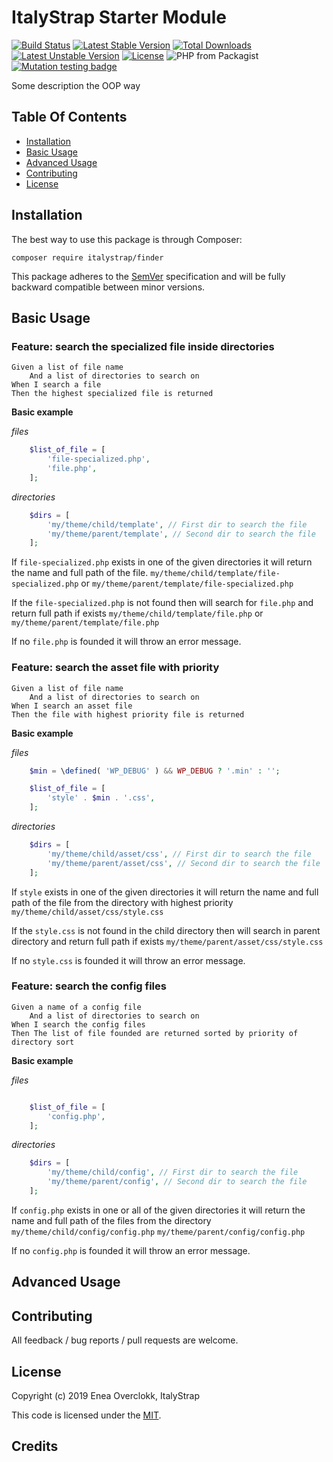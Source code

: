 # ItalyStrap Starter Module

[![Build Status](https://travis-ci.org/ItalyStrap/finder.svg?branch=master)](https://travis-ci.org/ItalyStrap/finder)
[![Latest Stable Version](https://img.shields.io/packagist/v/italystrap/finder.svg)](https://packagist.org/packages/italystrap/finder)
[![Total Downloads](https://img.shields.io/packagist/dt/italystrap/finder.svg)](https://packagist.org/packages/italystrap/finder)
[![Latest Unstable Version](https://img.shields.io/packagist/vpre/italystrap/finder.svg)](https://packagist.org/packages/italystrap/finder)
[![License](https://img.shields.io/packagist/l/italystrap/finder.svg)](https://packagist.org/packages/italystrap/finder)
![PHP from Packagist](https://img.shields.io/packagist/php-v/italystrap/finder)
[![Mutation testing badge](https://img.shields.io/endpoint?style=flat&url=https%3A%2F%2Fbadge-api.stryker-mutator.io%2Fgithub.com%2FItalyStrap%2Fcache%2Fmaster)](https://dashboard.stryker-mutator.io/reports/github.com/ItalyStrap/finder/master)

Some description the OOP way

## Table Of Contents

* [Installation](#installation)
* [Basic Usage](#basic-usage)
* [Advanced Usage](#advanced-usage)
* [Contributing](#contributing)
* [License](#license)

## Installation

The best way to use this package is through Composer:

```CMD
composer require italystrap/finder
```
This package adheres to the [SemVer](http://semver.org/) specification and will be fully backward compatible between minor versions.

## Basic Usage

### Feature: search the specialized file inside directories

    Given a list of file name
        And a list of directories to search on
    When I search a file
    Then the highest specialized file is returned

**Basic example**

_files_

```php
    $list_of_file = [
        'file-specialized.php',
        'file.php',
    ];
```
_directories_
```php
    $dirs = [
        'my/theme/child/template', // First dir to search the file
        'my/theme/parent/template', // Second dir to search the file
    ];
```

If `file-specialized.php` exists in one of the given directories it will return the name and full path of the file.
`my/theme/child/template/file-specialized.php`
or
`my/theme/parent/template/file-specialized.php`

If the `file-specialized.php` is not found then will search for `file.php` and return full path if exists
`my/theme/child/template/file.php`
or
`my/theme/parent/template/file.php`

If no `file.php` is founded it will throw an error message.

### Feature: search the asset file with priority

    Given a list of file name
        And a list of directories to search on
    When I search an asset file
    Then the file with highest priority file is returned

**Basic example**

_files_

```php
    $min = \defined( 'WP_DEBUG' ) && WP_DEBUG ? '.min' : '';

    $list_of_file = [
        'style' . $min . '.css',
    ];
```
_directories_
```php
    $dirs = [
        'my/theme/child/asset/css', // First dir to search the file
        'my/theme/parent/asset/css', // Second dir to search the file
    ];
```

If `style` exists in one of the given directories it will return the name and full path of the file from the directory with highest priority
`my/theme/child/asset/css/style.css`

If the `style.css` is not found in the child directory then will search in parent directory and return full path if exists
`my/theme/parent/asset/css/style.css`

If no `style.css` is founded it will throw an error message.

### Feature: search the config files

    Given a name of a config file
        And a list of directories to search on
    When I search the config files
    Then The list of file founded are returned sorted by priority of directory sort

**Basic example**

_files_

```php

    $list_of_file = [
        'config.php',
    ];
```
_directories_
```php
    $dirs = [
        'my/theme/child/config', // First dir to search the file
        'my/theme/parent/config', // Second dir to search the file
    ];
```

If `config.php` exists in one or all of the given directories it will return the name and full path of the files from the directory
`my/theme/child/config/config.php`
`my/theme/parent/config/config.php`

If no `config.php` is founded it will throw an error message.


## Advanced Usage

## Contributing

All feedback / bug reports / pull requests are welcome.

## License

Copyright (c) 2019 Enea Overclokk, ItalyStrap

This code is licensed under the [MIT](LICENSE).

## Credits
